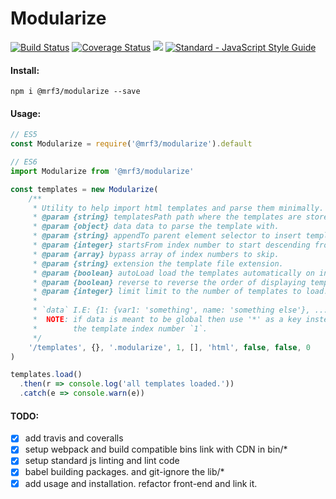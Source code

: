 
<p align='center'>
  <h1> Modularize </h1>

  <a href='https://travis-ci.org/mrf345/modularize'> <img src='https://travis-ci.org/mrf345/modularize.svg?branch=master' alt='Build Status' /></a>
  <a href='https://coveralls.io/github/mrf345/modularize?branch=testing'><img src='https://coveralls.io/repos/github/mrf345/modularize/badge.svg?branch=testing' alt='Coverage Status' /></a>
  <a href='https://www.npmjs.com/package/@mrf3/modularize'><img src='https://img.shields.io/npm/v/@mrf3/modularize' /></a>
  <a href="https://standardjs.com"><img src="https://img.shields.io/badge/code_style-standard-brightgreen.svg" alt="Standard - JavaScript Style Guide"></a>
</p>

#### Install:
`npm i @mrf3/modularize --save`

#### Usage:
```javascript
// ES5
const Modularize = require('@mrf3/modularize').default

// ES6
import Modularize from '@mrf3/modularize'

const templates = new Modularize(
    /**
     * Utility to help import html templates and parse them minimally.
     * @param {string} templatesPath path where the templates are stored.
     * @param {object} data data to parse the template with.
     * @param {string} appendTo parent element selector to insert templates under.
     * @param {integer} startsFrom index number to start descending from.
     * @param {array} bypass array of index numbers to skip.
     * @param {string} extension the template file extension.
     * @param {boolean} autoLoad load the templates automatically on initiation.
     * @param {boolean} reverse to reverse the order of displaying templates.
     * @param {integer} limit limit to the number of templates to load.
     *
     * `data` I.E: {1: {var1: 'something', name: 'something else'}, ...}
     *  NOTE: if data is meant to be global then use '*' as a key instead of
     *        the template index number `1`.
     */
    '/templates', {}, '.modularize', 1, [], 'html', false, false, 0
)

templates.load()
  .then(r => console.log('all templates loaded.'))
  .catch(e => console.warn(e))
```


#### TODO:
- [x] add travis and coveralls
- [x] setup webpack and build compatible bins link with CDN in bin/*
- [x] setup standard js linting and lint code
- [x] babel building packages. and git-ignore the lib/*
- [x] add usage and installation. refactor front-end and link it.
